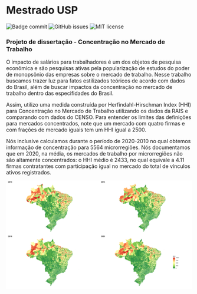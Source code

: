 # Mestrado USP

![Badge commit](https://img.shields.io/github/last-commit/afueta/tcc) 
![GitHub issues](https://img.shields.io/github/issues/afueta/tcc)
![MIT license](https://img.shields.io/github/license/afueta/tcc)

### Projeto de dissertação - Concentração no Mercado de Trabalho

O impacto de salários para trabalhadores é um dos objetos de pesquisa econômica e são pesquisas ativas pela popularização de estudos do poder de monopsônio das empresas sobre o mercado de trabalho. Nesse trabalho buscamos trazer luz para fatos estilizados teóricos de acordo com dados do Brasil, além de buscar impactos da concentração no mercado de trabalho dentro das especifidades do Brasil.

Assim, utilizo uma medida construída por Herfindahl-Hirschman Index (HHI) para Concentração no Mercado de Trabalho utilizando os dados da RAIS e comparando com dados do CENSO. Para entender os limites das definições para mercados concentrados, note que um mercado com quatro firmas e com frações de mercado iguais tem um HHI igual a 2500.

Nós inclusive calculamos durante o período de 2020-2010 no qual obtemos informação de concentração para 5564 microrregiões. Nós documentamos que em 2020, na média, os mercados de trabalho por microrregiões não são altamente concentrados: o HHI médio é 2433, no qual equivale a 4.11 firmas contratantes com participação igual no mercado do total de vínculos ativos registrados.

![imagem](image3.png)

